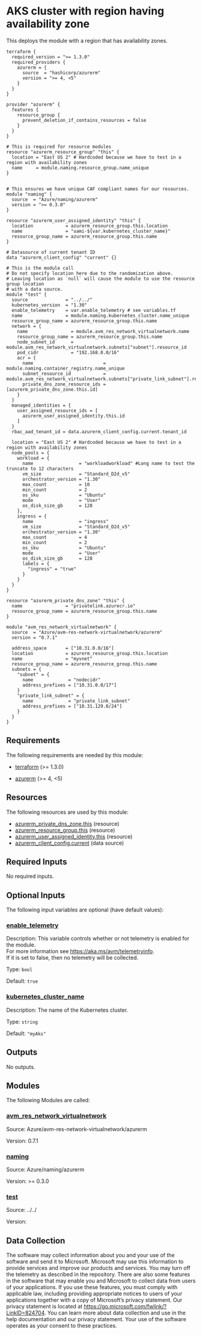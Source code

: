 <!-- BEGIN_TF_DOCS -->
# AKS cluster with region having availability zone

This deploys the module with a region that has availability zones.

```hcl
terraform {
  required_version = ">= 1.3.0"
  required_providers {
    azurerm = {
      source  = "hashicorp/azurerm"
      version = ">= 4, <5"
    }
  }
}

provider "azurerm" {
  features {
    resource_group {
      prevent_deletion_if_contains_resources = false
    }
  }
}

# This is required for resource modules
resource "azurerm_resource_group" "this" {
  location = "East US 2" # Hardcoded because we have to test in a region with availability zones
  name     = module.naming.resource_group.name_unique
}


# This ensures we have unique CAF compliant names for our resources.
module "naming" {
  source  = "Azure/naming/azurerm"
  version = ">= 0.3.0"
}

resource "azurerm_user_assigned_identity" "this" {
  location            = azurerm_resource_group.this.location
  name                = "uami-${var.kubernetes_cluster_name}"
  resource_group_name = azurerm_resource_group.this.name
}

# Datasource of current tenant ID
data "azurerm_client_config" "current" {}

# This is the module call
# Do not specify location here due to the randomization above.
# Leaving location as `null` will cause the module to use the resource group location
# with a data source.
module "test" {
  source              = "../../"
  kubernetes_version  = "1.30"
  enable_telemetry    = var.enable_telemetry # see variables.tf
  name                = module.naming.kubernetes_cluster.name_unique
  resource_group_name = azurerm_resource_group.this.name
  network = {
    name                = module.avm_res_network_virtualnetwork.name
    resource_group_name = azurerm_resource_group.this.name
    node_subnet_id      = module.avm_res_network_virtualnetwork.subnets["subnet"].resource_id
    pod_cidr            = "192.168.0.0/16"
    acr = {
      name                          = module.naming.container_registry.name_unique
      subnet_resource_id            = module.avm_res_network_virtualnetwork.subnets["private_link_subnet"].resource_id
      private_dns_zone_resource_ids = [azurerm_private_dns_zone.this.id]
    }
  }
  managed_identities = {
    user_assigned_resource_ids = [
      azurerm_user_assigned_identity.this.id
    ]
  }
  rbac_aad_tenant_id = data.azurerm_client_config.current.tenant_id

  location = "East US 2" # Hardcoded because we have to test in a region with availability zones
  node_pools = {
    workload = {
      name                 = "workloadworkload" #Long name to test the truncate to 12 characters
      vm_size              = "Standard_D2d_v5"
      orchestrator_version = "1.30"
      max_count            = 10
      min_count            = 2
      os_sku               = "Ubuntu"
      mode                 = "User"
      os_disk_size_gb      = 128
    },
    ingress = {
      name                 = "ingress"
      vm_size              = "Standard_D2d_v5"
      orchestrator_version = "1.30"
      max_count            = 4
      min_count            = 2
      os_sku               = "Ubuntu"
      mode                 = "User"
      os_disk_size_gb      = 128
      labels = {
        "ingress" = "true"
      }
    }
  }
}

resource "azurerm_private_dns_zone" "this" {
  name                = "privatelink.azurecr.io"
  resource_group_name = azurerm_resource_group.this.name
}

module "avm_res_network_virtualnetwork" {
  source  = "Azure/avm-res-network-virtualnetwork/azurerm"
  version = "0.7.1"

  address_space       = ["10.31.0.0/16"]
  location            = azurerm_resource_group.this.location
  name                = "myvnet"
  resource_group_name = azurerm_resource_group.this.name
  subnets = {
    "subnet" = {
      name             = "nodecidr"
      address_prefixes = ["10.31.0.0/17"]
    }
    "private_link_subnet" = {
      name             = "private_link_subnet"
      address_prefixes = ["10.31.129.0/24"]
    }
  }
}
```

<!-- markdownlint-disable MD033 -->
## Requirements

The following requirements are needed by this module:

- <a name="requirement_terraform"></a> [terraform](#requirement\_terraform) (>= 1.3.0)

- <a name="requirement_azurerm"></a> [azurerm](#requirement\_azurerm) (>= 4, <5)

## Resources

The following resources are used by this module:

- [azurerm_private_dns_zone.this](https://registry.terraform.io/providers/hashicorp/azurerm/latest/docs/resources/private_dns_zone) (resource)
- [azurerm_resource_group.this](https://registry.terraform.io/providers/hashicorp/azurerm/latest/docs/resources/resource_group) (resource)
- [azurerm_user_assigned_identity.this](https://registry.terraform.io/providers/hashicorp/azurerm/latest/docs/resources/user_assigned_identity) (resource)
- [azurerm_client_config.current](https://registry.terraform.io/providers/hashicorp/azurerm/latest/docs/data-sources/client_config) (data source)

<!-- markdownlint-disable MD013 -->
## Required Inputs

No required inputs.

## Optional Inputs

The following input variables are optional (have default values):

### <a name="input_enable_telemetry"></a> [enable\_telemetry](#input\_enable\_telemetry)

Description: This variable controls whether or not telemetry is enabled for the module.  
For more information see <https://aka.ms/avm/telemetryinfo>.  
If it is set to false, then no telemetry will be collected.

Type: `bool`

Default: `true`

### <a name="input_kubernetes_cluster_name"></a> [kubernetes\_cluster\_name](#input\_kubernetes\_cluster\_name)

Description: The name of the Kubernetes cluster.

Type: `string`

Default: `"myAks"`

## Outputs

No outputs.

## Modules

The following Modules are called:

### <a name="module_avm_res_network_virtualnetwork"></a> [avm\_res\_network\_virtualnetwork](#module\_avm\_res\_network\_virtualnetwork)

Source: Azure/avm-res-network-virtualnetwork/azurerm

Version: 0.7.1

### <a name="module_naming"></a> [naming](#module\_naming)

Source: Azure/naming/azurerm

Version: >= 0.3.0

### <a name="module_test"></a> [test](#module\_test)

Source: ../../

Version:

<!-- markdownlint-disable-next-line MD041 -->
## Data Collection

The software may collect information about you and your use of the software and send it to Microsoft. Microsoft may use this information to provide services and improve our products and services. You may turn off the telemetry as described in the repository. There are also some features in the software that may enable you and Microsoft to collect data from users of your applications. If you use these features, you must comply with applicable law, including providing appropriate notices to users of your applications together with a copy of Microsoft’s privacy statement. Our privacy statement is located at <https://go.microsoft.com/fwlink/?LinkID=824704>. You can learn more about data collection and use in the help documentation and our privacy statement. Your use of the software operates as your consent to these practices.
<!-- END_TF_DOCS -->